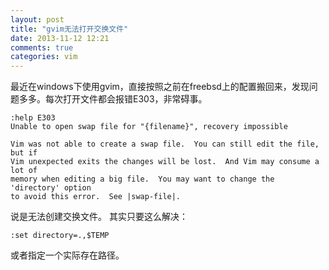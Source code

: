 ```yaml
---
layout: post
title: "gvim无法打开交换文件"
date: 2013-11-12 12:21
comments: true
categories: vim 
---
```


最近在windows下使用gvim，直接按照之前在freebsd上的配置搬回来，发现问题多多。每次打开文件都会报错E303，非常碍事。

```vim
:help E303
Unable to open swap file for "{filename}", recovery impossible

Vim was not able to create a swap file.  You can still edit the file, but if
Vim unexpected exits the changes will be lost.  And Vim may consume a lot of
memory when editing a big file.  You may want to change the 'directory' option
to avoid this error.  See |swap-file|.
```
说是无法创建交换文件。
其实只要这么解决：
```vim
:set directory=.,$TEMP
```
或者指定一个实际存在路径。
